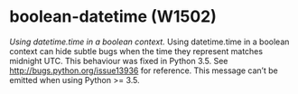 # boolean-datetime (W1502)

*Using datetime.time in a boolean context.* Using datetime.time in a
boolean context can hide subtle bugs when the time they represent
matches midnight UTC. This behaviour was fixed in Python 3.5. See
<a href="http://bugs.python.org/issue13936" class="reference external">http://bugs.python.org/issue13936</a>
for reference. This message can’t be emitted when using Python &gt;=
3.5.
